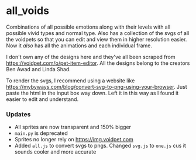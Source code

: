 # all_voids

Combinations of all possible emotions along with their levels with all possible vivid types and normal type.
Also has a collection of the svgs of all the voidpets so that you can edit and view them in higher resolution easier.
Now it _also_ has all the animations and each individual frame.

I don't own any of the designs here and they've all been scraped from https://voidpet.com/o/pet-item-editor. All the designs belong to the creators Ben Awad and Linda Shad.

To render the svgs, I recommend using a website like https://mybyways.com/blog/convert-svg-to-png-using-your-browser. Just paste the html in the input box way down. Left it in this way as I found it easier to edit and understand.

### Updates

-   All sprites are now transparent and 150% bigger
-   `main.py` is deprecated
-   Sprites no longer rely on https://img.voidpet.com
-   Added `all.js` to convert svgs to pngs. Changed `svg.js` to `one.js` cus it sounds cooler and more accurate
